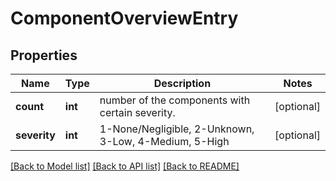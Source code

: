 # ComponentOverviewEntry


## Properties
Name | Type | Description | Notes
------------ | ------------- | ------------- | -------------
**count** | **int** | number of the components with certain severity. | [optional] 
**severity** | **int** | 1-None/Negligible, 2-Unknown, 3-Low, 4-Medium, 5-High | [optional] 

[[Back to Model list]](../README.md#documentation-for-models) [[Back to API list]](../README.md#documentation-for-api-endpoints) [[Back to README]](../README.md)



